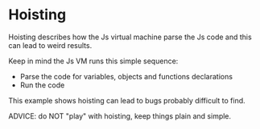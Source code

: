 # Hoisting

Hoisting describes how the Js virtual machine parse the Js code and this can lead to weird results.

Keep in mind the Js VM runs this simple sequence:
* Parse the code for variables, objects and functions declarations 
* Run the code

This example shows hoisting can lead to bugs probably difficult to find.

ADVICE: do NOT "play" with hoisting, keep things plain and simple.
